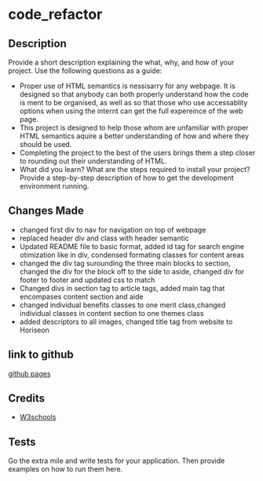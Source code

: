 # code_refactor
## Description
Provide a short description explaining the what, why, and how of your project. Use the following questions as a guide:
- Proper use of HTML semantics is nessisarry for any webpage. It is designed so that anybody can both properly understand how the code is ment to be organised, as well as so that those who use accessablity options when using the internt can get the full expereince of the web page. 
- This project is designed to help those whom are unfamiliar with proper HTML semantics aquire a better understanding of how and where they should be used.  
- Completing the project to the best of the users brings them a step closer to rounding out their understanding of HTML.
- What did you learn?
What are the steps required to install your project? Provide a step-by-step description of how to get the development environment running.

## Changes Made
- changed first div to nav for navigation on top of webpage
- replaced header div and class with header semantic
- Updated README file to basic format, added id tag for search engine otimization like in div, condensed formating classes for content areas
- changed the div tag surounding the three main blocks to section, changed the div for the block off to the side to aside, changed div for footer to footer and updated css to match
- Changed divs in section tag to article tags, added main tag that encompases content section and aide
- changed individual benefits classes to one merit class,changed individual classes in content section to one themes class
- added descriptors to all images, changed title tag from website to Horiseon
## link to github
[github pages](https://jdlanata.github.io/code_refactor/)

## Credits
- [W3schools](https://www.w3schools.com/html/html5_semantic_elements.asp)


## Tests
Go the extra mile and write tests for your application. Then provide examples on how to run them here.
